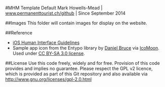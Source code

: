 #MHM Template Default
Mark Howells-Mead | www.permanenttourist.ch/github | Since September 2014

##Images
This folder will contain images for display on the website.

##Reference
* [iOS Human Interface Guidelines](https://developer.apple.com/library/IOs/documentation/UserExperience/Conceptual/MobileHIG/IconMatrix.html)
* Sample app icon from the Entypo library by [Daniel Bruce](http://danielbruce.se/) via [IcoMoon](https://icomoon.io/app/#/select/library). Used under [CC BY-SA 3.0 license](http://creativecommons.org/licenses/by-sa/3.0/us/).

##License
Use this code freely, widely and for free. Provision of this code provides and implies no guarantee. Please respect the GPL v2 licence, which is provided as part of this Git repository and also available via http://www.gnu.org/licenses/gpl-2.0.html